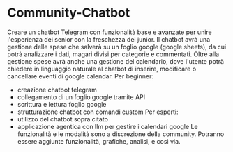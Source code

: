 # Community-Chatbot
Creare un chatbot Telegram con funzionalità base e avanzate per unire l'esperienza dei senior con la freschezza dei junior.
Il chatbot avrà una gestione delle spese che salverà su un foglio google (google sheets), da cui potrà analizzare i dati, magari divisi per categorie e commentati.
Oltre alla gestione spese avrà anche una gestione del calendario, dove l'utente potrà chiedere in linguaggio naturale al chatbot di inserire, modificare o cancellare eventi di google calendar.
Per beginner:
- creazione chatbot telegram
- collegamento di un foglio google tramite API
- scrittura e lettura foglio google
- strutturazione chatbot con comandi custom
Per esperti:
- utilizzo del chatbot sopra citato
- applicazione agentica con llm per gestire i calendari google
Le funzionalità e le modalità sono a discrezione della community. Potranno essere aggiunte funzionalità, grafiche, analisi, e così via.
